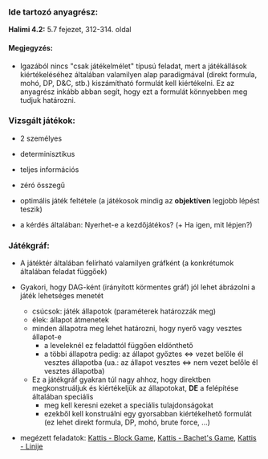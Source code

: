 ### Ide tartozó anyagrész:

**Halimi 4.2:** 5.7 fejezet, 312-314. oldal<br>

#### Megjegyzés:

- Igazából nincs "csak játékelmélet" típusú feladat, mert a játékállások kiértékeléséhez általában valamilyen alap paradigmával (direkt formula, mohó, DP, D&C, stb.) kiszámítható formulát kell kiértékelni. Ez az anyagrész inkább abban segít, hogy ezt a formulát könnyebben meg tudjuk határozni.

### Vizsgált játékok:

- 2 személyes
- determinisztikus
- teljes információs
- zéró összegű
- optimális játék feltétele (a játékosok mindig az **objektíven** legjobb lépést teszik)

- a kérdés általában: Nyerhet-e a kezdőjátékos? (+ Ha igen, mit lépjen?)

### Játékgráf:

- A játéktér általában felírható valamilyen gráfként (a konkrétumok általában feladat függőek)
- Gyakori, hogy DAG-ként (irányított körmentes gráf) jól lehet ábrázolni a játék lehetséges menetét
    - csúcsok: játék állapotok (paraméterek határozzák meg)
    - élek: állapot átmenetek
    - minden állapotra meg lehet határozni, hogy nyerő vagy vesztes állapot-e
        - a leveleknél ez feladattól függően eldönthető
        - a többi állapotra pedig: az állapot győztes $\Leftrightarrow$ vezet belőle él vesztes állapotba (ua.: az állapot vesztes $\Leftrightarrow$ nem vezet belőle él vesztes állapotba)
    - Ez a játékgráf gyakran túl nagy ahhoz, hogy direktben megkonstruáljuk és kiértékeljük az állapotokat, **DE** a felépítése általában speciális
        - meg kell keresni ezeket a speciális tulajdonságokat
        - ezekből kell konstruálni egy gyorsabban kiértékelhető formulát (ez lehet direkt formula, DP, mohó, brute force, ...)

- megézett feladatok:
[Kattis - Block Game](https://open.kattis.com/problems/blockgame2),
[Kattis - Bachet's Game](https://open.kattis.com/problems/bachetsgame),
[Kattis - Linije](https://open.kattis.com/problems/linije)